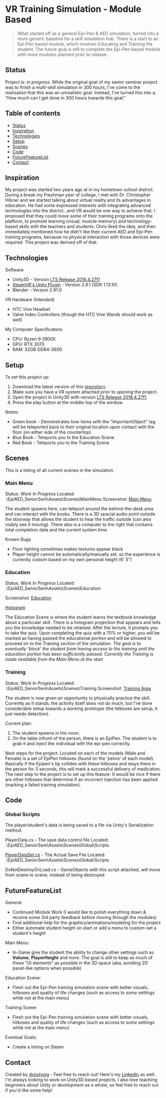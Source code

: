 # VR Training Simulation - Module Based
> What started off as a general Epi-Pen & AED simulation, turned into a more generic baseline for a skill simulation hub. There is a start to an Epi-Pen based module, which involves Educating and Training the student. The future goal is still to complete the Epi-Pen based module with more modules planned prior to release.

## Status
Project is: _in progress_. While the original goal of my senior seminar project was to finish a multi-skill simulation in 300 hours, I've come to the realization that this was an unrealistic goal. Instead, I've turned this into a, "How much can I get done in 300 hours towards this goal." 

## Table of contents
* [Status](#status)
* [Inspiration](#inspiration)
* [Technologies](#technologies)
* [Setup](#setup)
* [Scenes](#Scenes)
* [Code](#Code)
* [FutureFeatureList](#futurefeaturelist)
* [Contact](#contact)

## Inspiration
My project was started two years ago at in my hometown school district. During a break my Freshman year of college, I met with Dr. Christopher Hibner and we started talking about virtual reality and its advantages in education. He had some expressed interests with integrating advanced technologies into the district...and VR would be one way to achieve that. I proposed that they could move some of their training programs onto the platform, to promote learning (visual, muscle-memory) and technology-based skills with the teachers and students. Chris liked the idea, and then immediately mentioned how he didn’t like their current AED and Epi-Pen training programs, because no physical interaction with those devices were required. This project was derived off of that.

## Technologies
Software
* Unity3D - Version [LTS Release 2018.4.27f1](https://unity3d.com/unity/qa/lts-releases?version=2018.4)
* [SteamVR's Unity Plugin](https://assetstore.unity.com/packages/tools/integration/steamvr-plugin-32647) - Version 2.6.1 (SDK 1.13.10)
* Blender - Version 2.91.0

VR Hardware (Intended)
* HTC Vive Headset
* Valve Index Controllers (though the HTC Vive Wands should work as well)

My Computer Specificatons
* CPU: Ryzen 9 3900X
* GPU: RTX 3070
* RAM: 32GB DDR4-3600

## Setup
To set this project up:
1. Download the latest version of this [repository](https://github.com/SixtyGig/EpiAED_SeniorSem).
2. Make sure you have a VR system attached prior to *opening* the project. 
3. Open the project in Unity3D with version [LTS Release 2018.4.27f1](https://unity3d.com/unity/qa/lts-releases?version=2018.4).
4. Press the play button at the middle-top of the window.

Notes:
* Green book - Demonstrates how items with the "ImportantObject" tag will be teleported back to their original location upon contact with the floor (on either side of the countertop)
* Blue Book - Teleports you to the Education Scene
* Red Book - Teleports you to the Training Scene

## Scenes 
This is a listing of all current scenes in the simulation.

### Main Menu
Status: _Work In Progress_
Located: .\EpiAED_SeniorSem\Assets\Scenes\MainMenu
Screenshot: [Main Menu](https://gyazo.com/4738699e68ade3c2f943b7a1969c9b71)

The student spawns here, can teleport around the behind-the-desk area and can interact with the books. There is a 3D spacial audio point outside the doorway that allows the student to hear the traffic outside (can also visibly see it moving). There also is a computer to the right that contains total completion data and the current system time. 

Known Bugs
* Floor lighting sometimes makes textures appear black
* Player height cannot be automatically/manually set, so the experience is currently custom based on my own personal height (6' 5")

### Education
Status: _Work In Progress_
Located: .\EpiAED_SeniorSem\Assets\Scenes\Education

Screenshot: [Education](https://gyazo.com/d18d5c91c1006aa4748819ca6dc89697)

[Hologram](https://gyazo.com/120d3832d9f8f01f274f0bb4bdd6f1d7)

The Education Scene is where the student learns the textbook knowledge about a particular skill. There is a hologram projection that appears and tells you the knowledge needed to be retained. After the lecture, it prompts you to take the quiz. Upon completing the quiz with a 70% or higher, you will be marked as having passed the educational portion and will be allowed to proceed on to the Training section of the simulation. _The goal is to eventually 'block' the student from having access to the training until the education portion has been sufficiently passed. Currently the Training is made available from the Main Menu at the start_

### Training
Status: _Work In Progress_
Located: .\EpiAED_SeniorSem\Assets\Scenes\Training
Screenshot: [Training Area](https://gyazo.com/80a9878f9720bc3c663bc56c68affa1a)

The student is now given an opportunity to physically practice the skill. Currently as it stands, the activity itself does not do much, but I've done considerable setup towards a working prototype (the hitboxes are setup, it just needs detection).

Current plan:
1. The student spawns in the room. 
2. On the table infront of the person, there is an EpiPen. The student is to grab it and inject the individual with the epi-pen correctly. 

Next steps for the project:
Located on each of the models (Male and Female) is a set of EpiPen hitboxes (found on the 'pelvis' of each model). Basically if the Epipen's tip collides with these hitboxes and stays there in the person for 3 seconds, this will mark a successful delivery of medication. The next step to the project is to set up this feature. It would be nice if there are other hitboxes that determine if an incorrect injection has been applied (marking a failed training simulation).

## Code

### Global Scripts
The player/student's data is being saved to a file via Unity's Serialization method. 

PlayerData.cs - The save data control file
Located: .\EpiAED_SeniorSem\Assets\Scenes\Global\Scripts

[PlayerDataSet.cs](https://gyazo.com/9152fa6c6452bfc44e99c3b1083251da) - The Actual Save File
Located: .\EpiAED_SeniorSem\Assets\Scenes\Global\Scripts

DoNotDestroyOnLoad.cs - GameObjects with this script attached, will move from scene to scene, instead of being destroyed

## FutureFeatureList
General:
* Continued Module Work (I would like to polish everything down & receive some 3rd party feedback before moving through the modules)
* Find additional help for the graphics/animations/modeling for the project
* Either automate student height on start or add a menu to custom-set a student's height

Main Menu:
* In-Game give the student the ability to change other settings such as **Volume**, **PlayerHeight** and more. The goal is still to keep as much of these "UI elements" as possible in the 3D space (aka, avoiding 2D panel-like options when possible)

Education Scene:
* Flesh out the Epi-Pen training simulation scene with better visuals, hitboxes and quality of life changes (such as access to _some_ settings while not at the main menu)

Training Scene:
* Flesh out the Epi-Pen training simulation scene with better visuals, hitboxes and quality of life changes (such as access to _some_ settings while not at the main menu)

Eventual Goals: 
* Create a listing on Steam

## Contact
Created by [@sixtygig](https://github.com/SixtyGig) - Feel free to reach out! 
Here's my [LinkedIn](https://www.linkedin.com/in/austinwinkler/) as well. I'm always looking to work on Unity3D based projects. I also love teaching beginners about Unity or development as a whole, so feel free to reach out if you'd like some help!
